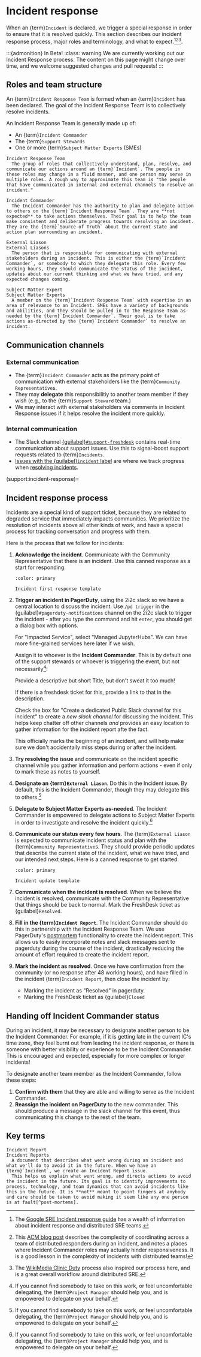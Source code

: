 # Incident response


When an {term}`Incident` is declared, we trigger a special response in order to ensure that it is resolved quickly.
This section describes our incident response process, major roles and terminology, and what to expect.[^google-sre][^acm-blog][^wikimedia-clinic-duty].

[^incident-refs]: The [PagerDuty Incident Response Guide](https://response.pagerduty.com/) is a good description of the Incident Command role and how it relates to similar roles.

[^google-sre]: The [Google SRE Incident response guide](https://sre.google/workbook/incident-response/) has a wealth of information about incident response and distributed SRE teams.

[^acm-blog]: This [ACM blog post](https://queue.acm.org/detail.cfm?id=3380779) describes the complexity of coordinating across a team of distributed responders during an incident, and notes a places where Incident Commander roles may actually hinder responsiveness. It is a good lesson in the complexity of incidents with distributed teams!

[^wikimedia-clinic-duty]: The [WikiMedia Clinic Duty](https://wikitech.wikimedia.org/wiki/SRE/Clinic_Duty#Responsibilities) process also inspired our process here, and is a great overall workflow around distributed SRE.

:::{admonition} In Beta!
:class: warning
We are currently working out our Incident Response process.
The content on this page might change over time, and we welcome suggested changes and pull requests!
:::

## Roles and team structure

An {term}`Incident Response Team` is formed when an {term}`Incident` has been declared.
The goal of the Incident Response Team is to collectively resolve incidents.

An Incident Response Team is generally made up of:

- An {term}`Incident Commander`
- The {term}`Support Stewards`
- One or more {term}`Subject Matter Experts` (SMEs)

```{glossary}
Incident Response Team
  The group of roles that collectively understand, plan, resolve, and communicate our actions around an {term}`Incident`. The people in these roles may change in a fluid manner, and one person may serve in multiple roles. A rough way to approximate this team is "the people that have communicated in internal and external channels to resolve an incident."

Incident Commander
  The Incident Commander has the authority to plan and delegate action to others on the {term}`Incident Response Team`. They are **not expected** to take actions themselves. Their goal is to help the team make consistent and deliberate progress towards resolving an incident. They are the {term}`Source of Truth` about the current state and action plan surrounding an incident.

External Liason
External Liasons
  The person that is responsible for communicating with external stakeholders during an incident. This is either the {term}`Incident Commander`, or somebody to which they delegate this role. Every few working hours, they should communicate the status of the incident, updates about our current thinking and what we have tried, and any expected changes coming.

Subject Matter Expert
Subject Matter Experts
  A member on the {term}`Incident Response Team` with expertise in an area of relevance to an Incident. SMEs have a variety of backgrounds and abilities, and they should be pulled in to the Response Team as-needed by the {term}`Incident Commander`. Their goal is to take actions as-directed by the {term}`Incident Commander` to resolve an incident.
```

## Communication channels

### External communication

- The {term}`Incident Commander` acts as the primary point of communication with external stakeholders like the {term}`Community Representative`s.
- They may **delegate** this responsibilitiy to another team member if they wish (e.g., to the {term}`Support Steward` team.)
- We may interact with external stakeholders via comments in Incident Response issues if it helps resolve the incident more quickly.

### Internal communication

- The Slack channel [{guilabel}`#support-freshdesk`](https://2i2c.slack.com/archives/C028WU9PFBN) contains real-time communication about support issues. Use this to signal-boost support requests related to {term}`Incidents`.
- [Issues with the {guilabel}`incident` label](https://github.com/2i2c-org/infrastructure/issues?q=is%3Aopen+label%3A%22type%3A+Hub+Incident%22+sort%3Aupdated-desc) are where we track progress when [resolving incidents](support:incident-response).


(support:incident-response)=
## Incident response process

Incidents are a special kind of support ticket, because they are related to degraded service that immediately impacts communities.
We prioritize the resolution of incidents above all other kinds of work, and have a special process for tracking conversation and progress with them.

Here is the process that we follow for incidents:

1. **Acknowledge the incident**. Communicate with the Community Representative that there is an incident. Use this canned response as a start for responding:

   ```{button-link} https://2i2c.freshdesk.com/a/admin/canned_responses/folders/80000143608/responses/80000247490/edit
   :color: primary

   Incident first response template
   ```

2. **Trigger an incident in PagerDuty**, using the 2i2c slack so we have a central location to discuss the incident.
   Use `/pd trigger` in the {guilabel}`#pagerduty-notifications` channel on the 2i2c slack to trigger the incident -
   after you type the command and hit `enter`, you should get a dialog box with options.

   For "Impacted Service", select "Managed JupyterHubs". We can have more fine-grained services here later if we wish.

   Assign it to whoever is the **Incident Commander**. This is by default one of the support stewards or whoever is
   triggering the event, but not necessarily[^note-on-delegation]!

   Provide a descriptive but short Title, but don't sweat it too much!

   If there is a freshdesk ticket for this, provide a link to that in the description.

   Check the box for "Create a dedicated Public Slack channel for this incident" to create a *new slack channel*
   for discussing the incident. This helps keep chatter off other channels *and* provides an easy location to gather
   information for the incident report afte the fact.

   This officially marks the beginning of an incident, and will help make sure we don't accidentally miss steps during
   or after the incident.

3. **Try resolving the issue** and communicate on the incident specific channel while you gather information and perform
   actions - even if only to mark these as notes to yourself.
4. **Designate an {term}`External Liason`**. Do this in the Incident issue. By default, this is the Incident Commander, though they may delegate this to others.[^note-on-delegation]
5. **Delegate to Subject Matter Experts as-needed**. The Incident Commander is empowered to delegate actions to Subject Matter Experts in order to investigate and resolve the incident quickly.[^note-on-delegation]
6. **Communicate our status every few hours**. The {term}`External Liason` is expected to communicate incident status and plan with the {term}`Community Representative`s. They should provide periodic updates that describe the current state of the incident, what we have tried, and our intended next steps. Here is a canned response to get started:

   ```{button-link} https://2i2c.freshdesk.com/a/admin/canned_responses/folders/80000143608/responses/80000247492/edit
   :color: primary

   Incident update template
   ```

7. **Communicate when the incident is resolved**. When we believe the incident
   is resolved, communicate with the Community Representative that things should be
   back to normal. Mark the FreshDesk ticket as {guilabel}`Resolved`.
8. **Fill in the {term}`Incident Report`**. The Incident Commander should do this in partnership with the Incident Response Team. We
   use PagerDuty's [postmortem](https://support.pagerduty.com/docs/postmortems) functionality to create the incident report. This
   allows us to easily incorporate notes and slack messages sent to pagerduty during the course of the incident, drastically reducing
   the amount of effort required to create the incident report.
9. **Mark the incident as resolved**. Once we have confirmation from the community (or no response after 48 working hours), and have filled in the incident {term}`Incident Report`, then close the incident by:
    - Marking the incident as "Resolved" in pagerduty.
    - Marking the FreshDesk ticket as {guilabel}`Closed`

[^note-on-delegation]: If you cannot find somebody to take on this work, or feel uncomfortable delegating, the {term}`Project Manager` should help you, and is empowered to delegate on your behalf.

## Handing off Incident Commander status

During an incident, it may be necessary to designate another person to be the Incident Commander.
For example, if it is getting late in the current IC's time zone, they feel burnt out from leading the incident response, or there is someone with better visibility or experience to be the Incident Commander.
This is encouraged and expected, especially for more complex or longer incidents!

To designate another team member as the Incident Commander, follow these steps:

1. **Confirm with them** that they are able and willing to serve as the Incident Commander.
2. **Reassign the incident on PagerDuty** to the new commander. This should produce a message in the slack channel for this event,
   thus communicating this change to the rest of the team.

## Key terms

```{glossary}
Incident Report
Incident Reports
  A document that describes what went wrong during an incident and what we'll do to avoid it in the future. When we have an {term}`Incident`, we create an Incident Report issue.
  This helps us explain what went wrong, and directs actions to avoid the incident in the future. Its goal is to identify improvements to process, technology, and team dynamics that can avoid incidents like this in the future. It is **not** meant to point fingers at anybody and care should be taken to avoid making it seem like any one person is at fault[^post-mortems].
```

[^post-mortems]: See the [Google SRE post-mortem culture](https://sre.google/sre-book/postmortem-culture/) and the [Blameless guide to post-mortems](https://www.blameless.com/sre/what-are-blameless-postmortems-do-they-work-how) for some guidelines.
